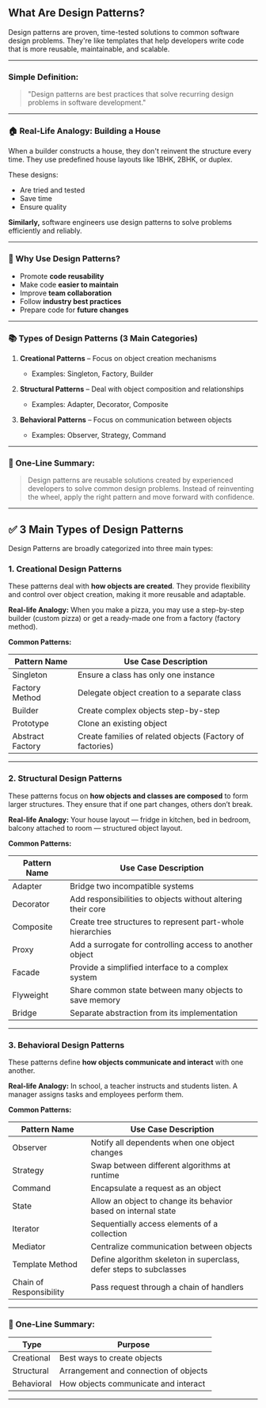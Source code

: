 ## What Are Design Patterns?

Design patterns are proven, time-tested solutions to common software design problems. They're like templates that help developers write code that is more reusable, maintainable, and scalable.

---

### Simple Definition:

> "Design patterns are best practices that solve recurring design problems in software development."

---

### 🏠 Real-Life Analogy: Building a House

When a builder constructs a house, they don't reinvent the structure every time. They use predefined house layouts like 1BHK, 2BHK, or duplex.

These designs:

* Are tried and tested
* Save time
* Ensure quality

**Similarly,** software engineers use design patterns to solve problems efficiently and reliably.

---

### 🌟 Why Use Design Patterns?

* Promote **code reusability**
* Make code **easier to maintain**
* Improve **team collaboration**
* Follow **industry best practices**
* Prepare code for **future changes**

---

### 📚 Types of Design Patterns (3 Main Categories)

1. **Creational Patterns** – Focus on object creation mechanisms

   * Examples: Singleton, Factory, Builder

2. **Structural Patterns** – Deal with object composition and relationships

   * Examples: Adapter, Decorator, Composite

3. **Behavioral Patterns** – Focus on communication between objects

   * Examples: Observer, Strategy, Command

---

### 🧠 One-Line Summary:

> Design patterns are reusable solutions created by experienced developers to solve common design problems. Instead of reinventing the wheel, apply the right pattern and move forward with confidence.

---

## ✅ 3 Main Types of Design Patterns

Design Patterns are broadly categorized into three main types:

### 1. Creational Design Patterns

These patterns deal with **how objects are created**. They provide flexibility and control over object creation, making it more reusable and adaptable.

**Real-life Analogy:**
When you make a pizza, you may use a step-by-step builder (custom pizza) or get a ready-made one from a factory (factory method).

**Common Patterns:**

| Pattern Name     | Use Case Description                                      |
| ---------------- | --------------------------------------------------------- |
| Singleton        | Ensure a class has only one instance                      |
| Factory Method   | Delegate object creation to a separate class              |
| Builder          | Create complex objects step-by-step                       |
| Prototype        | Clone an existing object                                  |
| Abstract Factory | Create families of related objects (Factory of factories) |

---

### 2. Structural Design Patterns

These patterns focus on **how objects and classes are composed** to form larger structures. They ensure that if one part changes, others don’t break.

**Real-life Analogy:**
Your house layout — fridge in kitchen, bed in bedroom, balcony attached to room — structured object layout.

**Common Patterns:**

| Pattern Name | Use Case Description                                        |
| ------------ | ----------------------------------------------------------- |
| Adapter      | Bridge two incompatible systems                             |
| Decorator    | Add responsibilities to objects without altering their core |
| Composite    | Create tree structures to represent part-whole hierarchies  |
| Proxy        | Add a surrogate for controlling access to another object    |
| Facade       | Provide a simplified interface to a complex system          |
| Flyweight    | Share common state between many objects to save memory      |
| Bridge       | Separate abstraction from its implementation                |

---

### 3. Behavioral Design Patterns

These patterns define **how objects communicate and interact** with one another.

**Real-life Analogy:**
In school, a teacher instructs and students listen. A manager assigns tasks and employees perform them.

**Common Patterns:**

| Pattern Name            | Use Case Description                                               |
| ----------------------- | ------------------------------------------------------------------ |
| Observer                | Notify all dependents when one object changes                      |
| Strategy                | Swap between different algorithms at runtime                       |
| Command                 | Encapsulate a request as an object                                 |
| State                   | Allow an object to change its behavior based on internal state     |
| Iterator                | Sequentially access elements of a collection                       |
| Mediator                | Centralize communication between objects                           |
| Template Method         | Define algorithm skeleton in superclass, defer steps to subclasses |
| Chain of Responsibility | Pass request through a chain of handlers                           |

---

### 🧠 One-Line Summary:

| Type       | Purpose                               |
| ---------- | ------------------------------------- |
| Creational | Best ways to create objects           |
| Structural | Arrangement and connection of objects |
| Behavioral | How objects communicate and interact  |

---

